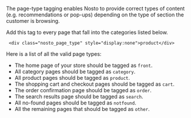 The page-type tagging enables Nosto to provide correct types of content (e.g. recommendations or pop-ups) depending on the type of section the customer is browsing. 

Add this tag to every page that fall into the categories listed below.

```
 <div class="nosto_page_type" style="display:none">product</div>
```

Here is a list of all the valid page types:

* The home page of your store should be tagged as `front`.
* All category pages should be tagged as `category`.
* All product pages should be tagged as `product`.
* The shopping cart and checkout pages should be tagged as `cart`.
* The order confirmation page should be tagged as `order`.
* The search results page should be tagged as `search`.
* All no-found pages should be tagged as `notfound`.
* All the remaining pages that should be tagged as `other`.